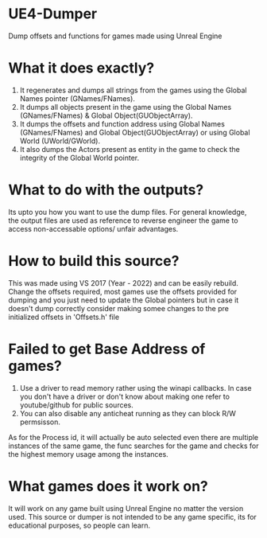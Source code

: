 # UE4-Dumper
Dump offsets and functions for games made using Unreal Engine 

# What it does exactly?
1. It regenerates and dumps all strings from the games using the Global Names pointer (GNames/FNames).
2. It dumps all objects present in the game using the Global Names (GNames/FNames) & Global Object(GUObjectArray).
3. It dumps the offsets and function address using Global Names (GNames/FNames) and Global Object(GUObjectArray) or using Global World (UWorld/GWorld).
4. It also dumps the Actors present as entity in the game to check the integrity of the Global World pointer.

# What to do with the outputs?
Its upto you how you want to use the dump files. For general knowledge, the output files are used as reference to reverse engineer the game to access non-accessable options/ unfair advantages.

# How to build this source?
This was made using VS 2017 (Year - 2022) and can be easily rebuild. 
Change the offsets required, most games use the offsets provided for dumping and you just need to update the Global pointers but in case it doesn't dump correctly consider making somee changes to the pre initialized offsets in 'Offsets.h' file

# Failed to get Base Address of games?
1. Use a driver to read memory rather using the winapi callbacks. In case you don't have a driver or don't know about making one refer to youtube/github for public sources.
2. You can also disable any anticheat running as they can block R/W permsisson.

As for the Process id, it will actually be auto selected even there are multiple instances of the same game, the func searches for the game and checks for the highest memory usage among the instances.

# What games does it work on?
It will work on any game built using Unreal Engine no matter the version used. 
This source or dumper is not intended to be any game specific, its for educational purposes, so people can learn.
